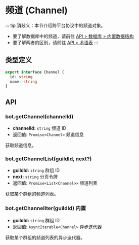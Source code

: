 # 频道 (Channel)

::: tip
消歧义：本节介绍跨平台协议中的频道对象。

- 要了解数据库中的频道，请前往 [API > 数据库 > 内置数据结构](../database/built-in.md#channel)
- 要了解两者的区别，请前往 [API > 术语表](../glossary.md#频道)
:::

## 类型定义

```ts
export interface Channel {
  id: string
  name: string
}
```

## API

### bot.getChannel(channelId)

- **channelId:** `string` 频道 ID
- 返回值: `Promise<Channel>` 频道信息

获取频道信息。

### bot.getChannelList(guildId, next?)

- **guildId:** `string` 群组 ID
- **next:** `string` 分页令牌
- 返回值: `Promise<List<Channel>>` 频道列表

获取某个群组的频道列表。

### bot.getChannelIter(guildId) <badge>内置</badge>

- **guildId:** `string` 群组 ID
- 返回值: `AsyncIterable<Channel>` 异步迭代器

获取某个群组的频道列表的异步迭代器。
